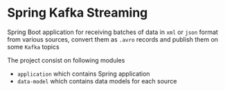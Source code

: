 # Spring Kafka Streaming

Spring Boot application for receiving batches of data in `xml` or `json` format
from various sources, convert them as `.avro` records and publish them on some 
`Kafka` topics

The project consist on following modules

* `application` which contains Spring application
* `data-model` which contains data models for each source
